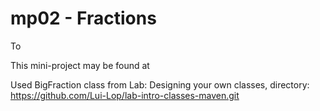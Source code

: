 # mp02 - Fractions

To

This mini-project may be found at 

Used BigFraction class from Lab: Designing your own classes, directory: https://github.com/Lui-Lop/lab-intro-classes-maven.git